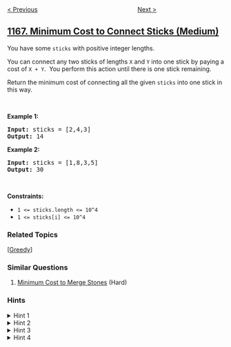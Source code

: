<!--|This file generated by command(leetcode description); DO NOT EDIT.    |-->
<!--+----------------------------------------------------------------------+-->
<!--|@author    openset <openset.wang@gmail.com>                           |-->
<!--|@link      https://github.com/openset                                 |-->
<!--|@home      https://github.com/openset/leetcode                        |-->
<!--+----------------------------------------------------------------------+-->

[< Previous](../design-file-system "Design File System")
　　　　　　　　　　　　　　　　
[Next >](../optimize-water-distribution-in-a-village "Optimize Water Distribution in a Village")

## [1167. Minimum Cost to Connect Sticks (Medium)](https://leetcode.com/problems/minimum-cost-to-connect-sticks "连接棒材的最低费用")

<p>You have some&nbsp;<code>sticks</code>&nbsp;with&nbsp;positive integer lengths.</p>

<p>You can connect any two sticks of lengths <code>X</code> and <code>Y</code> into one stick&nbsp;by paying a cost of <code>X + Y</code>.&nbsp; You perform this action until there is one stick remaining.</p>

<p>Return&nbsp;the minimum cost of connecting all the given <code>sticks</code> into one stick in this way.</p>

<p>&nbsp;</p>
<p><strong>Example 1:</strong></p>
<pre><strong>Input:</strong> sticks = [2,4,3]
<strong>Output:</strong> 14
</pre><p><strong>Example 2:</strong></p>
<pre><strong>Input:</strong> sticks = [1,8,3,5]
<strong>Output:</strong> 30
</pre>
<p>&nbsp;</p>
<p><strong>Constraints:</strong></p>

<ul>
	<li><code><span>1 &lt;= sticks.length &lt;= 10^4</span></code></li>
	<li><code><span>1 &lt;= sticks[i] &lt;= 10^4</span></code></li>
</ul>

### Related Topics
  [[Greedy](../../tag/greedy/README.md)]

### Similar Questions
  1. [Minimum Cost to Merge Stones](../minimum-cost-to-merge-stones) (Hard)

### Hints
<details>
<summary>Hint 1</summary>
How many times does every stick contribute to the answer?
</details>

<details>
<summary>Hint 2</summary>
Some of the sticks will be used more than the others. Which sticks should be used the most/least?
</details>

<details>
<summary>Hint 3</summary>
The sticks with long lengths cost a lot so we should use these the least.
</details>

<details>
<summary>Hint 4</summary>
What if we keep merging the two shortest sticks?
</details>
